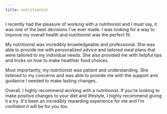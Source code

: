 ```yaml
---
title: nutritionist
---
```


I recently had the pleasure of working with a nutritionist and I must say, it was one of the best decisions I've ever made. I was looking for a way to improve my overall health and nutritionist was the perfect fit.

My nutritionist was incredibly knowledgeable and professional. She was able to provide me with personalized advice and tailored meal plans that were tailored to my individual needs. She also provided me with helpful tips and tricks on how to make healthier food choices.

Most importantly, my nutritionist was patient and understanding. She listened to my concerns and was able to provide me with the support and guidance I needed to make lasting changes.

Overall, I highly recommend working with a nutritionist. If you're looking to make positive changes to your diet and lifestyle, I highly recommend giving it a try. It's been an incredibly rewarding experience for me and I'm confident it will be for you too.